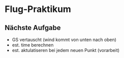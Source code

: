 # Flug-Praktikum

##  Nächste Aufgabe
- GS vertauscht (wind kommt von unten nach oben)
- est. time berechnen
- est. aktulatiseren bei jedem neuen Punkt (vorarbeit)
